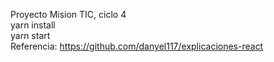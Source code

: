 Proyecto Mision TIC, ciclo 4  
yarn install  
yarn start  
Referencia: https://github.com/danyel117/explicaciones-react  


